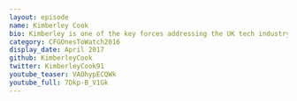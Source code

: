 ```yaml
---
layout: episode
name: Kimberley Cook
bio: Kimberley is one of the key forces addressing the UK tech industry diversity gap. As one of the main organisers of codebar, she facilitates free weekly coding workshops for under-represented groups. She also organises one-off events, including beginner friendly hack days and workshops dedicated to first-time Open Source contributions. When not doing all this, she works at Shortlist Media reinventing the online presence of their magazines Stylist and Shortlist.
category: CFGOnesToWatch2016
display_date: April 2017
github: KimberleyCook
twitter: KimberleyCook91
youtube_teaser: VAOhypECQWk
youtube_full: 7Dkp-B_V1Gk
---
```

